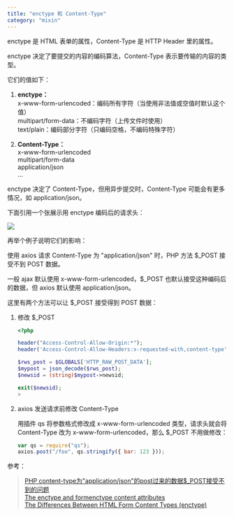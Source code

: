 ```yaml
---
title: "enctype 和 Content-Type"
category: "mixin"
---
```


enctype 是 HTML 表单的属性，Content-Type 是 HTTP Header 里的属性。

enctype 决定了要提交的内容的编码算法，Content-Type 表示要传输的内容的类型。

它们的值如下：

1. **enctype：**  
   x-www-form-urlencoded：编码所有字符（当使用非法值或空值时默认这个值）  
   multipart/form-data：不编码字符（上传文件时使用）  
   text/plain：编码部分字符（只编码空格，不编码特殊字符）  

1. **Content-Type：**  
   x-www-form-urlencoded  
   multipart/form-data  
   application/json  
   ...

enctype 决定了 Content-Type，但用异步提交时，Content-Type 可能会有更多情况，如 application/json。

下面引用一个张展示用 enctype 编码后的请求头：

![](https://johnnycode.com/assets/posts/2013-10-30-form-content-type-differences-enctype/firebug-net-tab-post-data.png)

再举个例子说明它们的影响：

使用 axios 请求 Content-Type 为 "application/json" 时，PHP 方法 \$\_POST 接受不到 POST 数据。

一般 ajax 默认使用 x-www-form-urlencoded，\$\_POST 也默认接受这种编码后的数据，但 axios 默认使用 application/json。

这里有两个方法可以让 \$\_POST 接受得到 POST 数据：

1. 修改 \$\_POST

   ```php
   <?php

   header("Access-Control-Allow-Origin:*");
   header('Access-Control-Allow-Headers:x-requested-with,content-type');

   $rws_post = $GLOBALS['HTTP_RAW_POST_DATA'];
   $mypost = json_decode($rws_post);
   $newsid = (string)$mypost->newsid;

   exit($newsid);
   >
   ```

1. axios 发送请求前修改 Content-Type

   用插件 qs 将参数格式修改成 x-www-form-urlencoded 类型，请求头就会将 Content-Type 改为 x-www-form-urlencoded，那么 \$\_POST 不用做修改：

   ```javascript
   var qs = require("qs");
   axios.post("/foo", qs.stringify({ bar: 123 }));
   ```

参考：

> [PHP content-type为"application/json"的post过来的数据$_POST接受不到的问题](http://www.cnblogs.com/CyLee/p/7644380.html)  
> [The enctype and formenctype content attributes](https://www.w3.org/TR/html5/sec-forms.html#attr-valuedef-form-enctype-application-x-www-form-urlencoded)  
> [The Differences Between HTML Form Content Types (enctype)](https://johnnycode.com/2013/10/30/the-differences-between-html-form-content-types-enctype/)  
